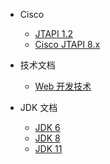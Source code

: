 <!-- navbar.md -->

* Cisco

    * [JTAPI 1.2](http://172.22.251.147/Jtapi1.2/)
    * [Cisco JTAPI 8.x](http://172.22.251.147/CiscoJtapiDoc/)

* 技术文档

    * [Web 开发技术](https://developer.mozilla.org/zh-CN/docs/Web) 

* JDK 文档

    * [JDK 6](http://172.22.251.147/JDK6ApiDoc/)
    * [JDK 8](http://172.22.251.147/JDK8Doc/)
    * [JDK 11](http://172.22.251.147/JDK11Doc/)
